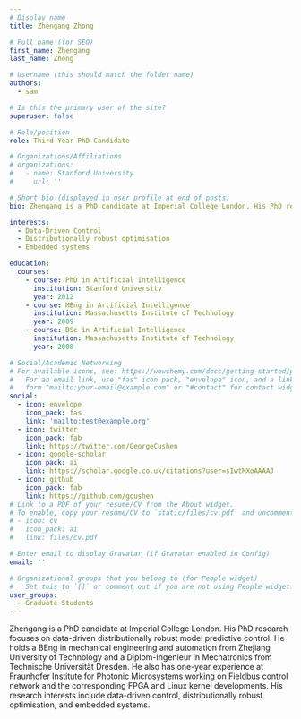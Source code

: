 ```yaml
---
# Display name
title: Zhengang Zhong

# Full name (for SEO)
first_name: Zhengang
last_name: Zhong

# Username (this should match the folder name)
authors:
  - sam

# Is this the primary user of the site?
superuser: false

# Role/position
role: Third Year PhD Candidate

# Organizations/Affiliations
# organizations:
#   - name: Stanford University
#     url: ''

# Short bio (displayed in user profile at end of posts)
bio: Zhengang is a PhD candidate at Imperial College London. His PhD research focuses on data-driven distributionally robust model predictive control. He holds a BEng in mechanical engineering and automation from Zhejiang University of Technology and a Diplom-Ingenieur in Mechatronics from Technische Universität Dresden. He also has one-year experience at Fraunhofer Institute for Photonic Microsystems working on Fieldbus control network and the corresponding FPGA and Linux kernel developments. His research interests include data-driven control, distributionally robust optimisation, and embedded systems.

interests:
  - Data-Driven Control
  - Distributionally robust optimisation
  - Embedded systems

education:
  courses:
    - course: PhD in Artificial Intelligence
      institution: Stanford University
      year: 2012
    - course: MEng in Artificial Intelligence
      institution: Massachusetts Institute of Technology
      year: 2009
    - course: BSc in Artificial Intelligence
      institution: Massachusetts Institute of Technology
      year: 2008

# Social/Academic Networking
# For available icons, see: https://wowchemy.com/docs/getting-started/page-builder/#icons
#   For an email link, use "fas" icon pack, "envelope" icon, and a link in the
#   form "mailto:your-email@example.com" or "#contact" for contact widget.
social:
  - icon: envelope
    icon_pack: fas
    link: 'mailto:test@example.org'
  - icon: twitter
    icon_pack: fab
    link: https://twitter.com/GeorgeCushen
  - icon: google-scholar
    icon_pack: ai
    link: https://scholar.google.co.uk/citations?user=sIwtMXoAAAAJ
  - icon: github
    icon_pack: fab
    link: https://github.com/gcushen
# Link to a PDF of your resume/CV from the About widget.
# To enable, copy your resume/CV to `static/files/cv.pdf` and uncomment the lines below.
# - icon: cv
#   icon_pack: ai
#   link: files/cv.pdf

# Enter email to display Gravatar (if Gravatar enabled in Config)
email: ''

# Organizational groups that you belong to (for People widget)
#   Set this to `[]` or comment out if you are not using People widget.
user_groups:
  - Graduate Students
---
```


Zhengang is a PhD candidate at Imperial College London. His PhD research focuses on data-driven distributionally robust model predictive control. He holds a BEng in mechanical engineering and automation from Zhejiang University of Technology and a Diplom-Ingenieur in Mechatronics from Technische Universität Dresden. He also has one-year experience at Fraunhofer Institute for Photonic Microsystems working on Fieldbus control network and the corresponding FPGA and Linux kernel developments. His research interests include data-driven control, distributionally robust optimisation, and embedded systems.
